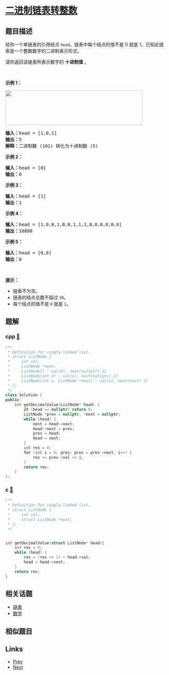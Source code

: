 
# [二进制链表转整数](https://leetcode-cn.com/problems/convert-binary-number-in-a-linked-list-to-integer)

## 题目描述

<p>给你一个单链表的引用结点&nbsp;<code>head</code>。链表中每个结点的值不是 0 就是 1。已知此链表是一个整数数字的二进制表示形式。</p>

<p>请你返回该链表所表示数字的 <strong>十进制值</strong> 。</p>

<p>&nbsp;</p>

<p><strong>示例 1：</strong></p>

<p><img alt="" src="https://assets.leetcode-cn.com/aliyun-lc-upload/uploads/2019/12/15/graph-1.png" style="height: 108px; width: 426px;"></p>

<pre><strong>输入：</strong>head = [1,0,1]
<strong>输出：</strong>5
<strong>解释：</strong>二进制数 (101) 转化为十进制数 (5)
</pre>

<p><strong>示例 2：</strong></p>

<pre><strong>输入：</strong>head = [0]
<strong>输出：</strong>0
</pre>

<p><strong>示例 3：</strong></p>

<pre><strong>输入：</strong>head = [1]
<strong>输出：</strong>1
</pre>

<p><strong>示例 4：</strong></p>

<pre><strong>输入：</strong>head = [1,0,0,1,0,0,1,1,1,0,0,0,0,0,0]
<strong>输出：</strong>18880
</pre>

<p><strong>示例 5：</strong></p>

<pre><strong>输入：</strong>head = [0,0]
<strong>输出：</strong>0
</pre>

<p>&nbsp;</p>

<p><strong>提示：</strong></p>

<ul>
	<li>链表不为空。</li>
	<li>链表的结点总数不超过&nbsp;<code>30</code>。</li>
	<li>每个结点的值不是&nbsp;<code>0</code> 就是 <code>1</code>。</li>
</ul>


## 题解

### cpp [🔗](convert-binary-number-in-a-linked-list-to-integer.cpp) 
```cpp
/**
 * Definition for singly-linked list.
 * struct ListNode {
 *     int val;
 *     ListNode *next;
 *     ListNode() : val(0), next(nullptr) {}
 *     ListNode(int x) : val(x), next(nullptr) {}
 *     ListNode(int x, ListNode *next) : val(x), next(next) {}
 * };
 */
class Solution {
public:
    int getDecimalValue(ListNode* head) {
        if (head == nullptr) return 0;
        ListNode *prev = nullptr, *next = nullptr;        
        while (head) {
            next = head->next;
            head->next = prev;
            prev = head;
            head = next;
        }
        int res = 0;
        for (int i = 0; prev; prev = prev->next, i++) {
            res += prev->val << i;
        }
        return res;
    }
};
```
### c [🔗](convert-binary-number-in-a-linked-list-to-integer.c) 
```c
/**
 * Definition for singly-linked list.
 * struct ListNode {
 *     int val;
 *     struct ListNode *next;
 * };
 */


int getDecimalValue(struct ListNode* head){
    int res = 0;
    while (head) {
        res = (res << 1) + head->val;
        head = head->next;
    }
    return res;
}
```


## 相关话题

- [链表](https://leetcode-cn.com/tag/linked-list) 
- [数学](https://leetcode-cn.com/tag/math) 


## 相似题目



## Links

- [Prev](../traffic-light-controlled-intersection/README.md) 
- [Next](../find-numbers-with-even-number-of-digits/README.md) 

